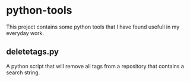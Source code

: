 python-tools
============
This project contains some python tools that I have found usefull in my everyday work.

deletetags.py
-------------
A python script that will remove all tags from a repository that contains a search string.
